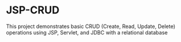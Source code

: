 # JSP-CRUD
This project demonstrates basic CRUD (Create, Read, Update, Delete) operations using JSP, Servlet, and JDBC with a relational database 

